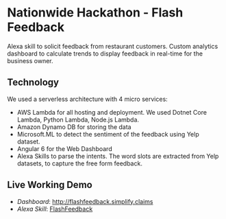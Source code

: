Nationwide Hackathon - Flash Feedback
=====================================

Alexa skill to solicit feedback from restaurant customers. Custom analytics dashboard to calculate trends to display feedback in real-time for the business owner.

Technology
------

We used a serverless architecture with 4 micro services:

- AWS Lambda for all hosting and deployment. We used Dotnet Core Lambda, Python Lambda, Node.js Lambda.
- Amazon Dynamo DB for storing the data
- Microsoft.ML to detect the sentiment of the feedback using Yelp dataset.
- Angular 6 for the Web Dashboard
- Alexa Skills to parse the intents. The word slots are extracted from Yelp datasets, to capture the free form feedback.

Live Working Demo
-----
- *Dashboard*: http://flashfeedback.simplify.claims
- *Alexa Skill*: [FlashFeedback](https://www.amazon.com/s/ref=nb_sb_noss?url=search-alias%3Dalexa-skills&field-keywords=FlashFeedback)
